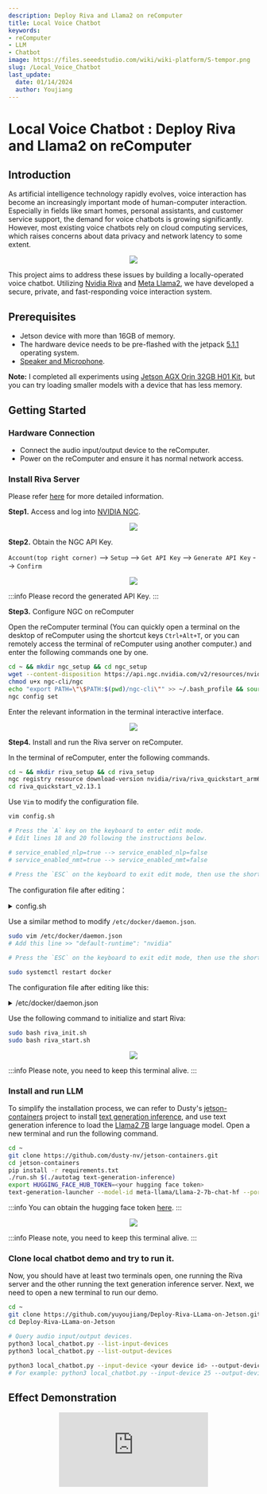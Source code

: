 ```yaml
---
description: Deploy Riva and Llama2 on reComputer
title: Local Voice Chatbot
keywords:
- reComputer
- LLM
- Chatbot
image: https://files.seeedstudio.com/wiki/wiki-platform/S-tempor.png
slug: /Local_Voice_Chatbot
last_update:
  date: 01/14/2024
  author: Youjiang
---
```



# Local Voice Chatbot : Deploy Riva and Llama2 on reComputer

## Introduction

As artificial intelligence technology rapidly evolves, voice interaction has become an increasingly important mode of human-computer interaction. Especially in fields like smart homes, personal assistants, and customer service support, the demand for voice chatbots is growing significantly. However, most existing voice chatbots rely on cloud computing services, which raises concerns about data privacy and network latency to some extent.

<div align="center">
    <img width={800} 
     src="https://files.seeedstudio.com/wiki/reComputer/Application/Local_Voice_Chatbot/workflow.png" />
</div>

This project aims to address these issues by building a locally-operated voice chatbot. Utilizing [Nvidia Riva](https://docs.nvidia.com/deeplearning/riva/user-guide/docs/quick-start-guide.html) and [Meta Llama2](https://huggingface.co/meta-llama), we have developed a secure, private, and fast-responding voice interaction system.

## Prerequisites

- Jetson device with more than 16GB of memory.
- The hardware device needs to be pre-flashed with the jetpack [5.1.1](https://wiki.seeedstudio.com/reComputer_Intro/) operating system.
- [Speaker and Microphone](https://www.seeedstudio.com/ReSpeaker-USB-Mic-Array-p-4247.html?queryID=dd9c8d91c63781d66776771a7ee5ec01&objectID=4247&indexName=bazaar_retailer_products).

**Note:** I completed all experiments using [Jetson AGX Orin 32GB H01 Kit](https://www.seeedstudio.com/AGX-Orin-32GB-H01-Kit-p-5569.html?queryID=012e528073e90bf80afd3880f3fc2b13&objectID=5569&indexName=bazaar_retailer_products), but you can try loading smaller models with a device that has less memory.


## Getting Started

### Hardware Connection
- Connect the audio input/output device to the reComputer.
- Power on the reComputer and ensure it has normal network access.

### Install Riva Server
Please refer [here](https://docs.nvidia.com/deeplearning/riva/user-guide/docs/quick-start-guide.html#embedded) for more detailed information.


**Step1.**  Access and log into [NVIDIA NGC](https://catalog.ngc.nvidia.com/?filters=&orderBy=weightPopularDESC&query=).

<div align="center">
    <img width={800} 
     src="https://files.seeedstudio.com/wiki/reComputer/Application/Local_Voice_Chatbot/setup_riva_1.png" />
</div>

**Step2.** Obtain the NGC API Key.

`Account(top right corner)` --> `Setup` --> `Get API Key` --> `Generate API Key` --> `Confirm`

<div align="center">
    <img width={800} 
     src="https://files.seeedstudio.com/wiki/reComputer/Application/Local_Voice_Chatbot/setup_riva_2.png" />
</div>

:::info
Please record the generated API Key.
:::

**Step3.** Configure NGC on reComputer

Open the reComputer terminal (You can quickly open a terminal on the desktop of reComputer using the shortcut keys `Ctrl+Alt+T`, or you can remotely access the terminal of reComputer using another computer.) and enter the following commands one by one.

```sh
cd ~ && mkdir ngc_setup && cd ngc_setup
wget --content-disposition https://api.ngc.nvidia.com/v2/resources/nvidia/ngc-apps/ngc_cli/versions/3.36.0/files/ngccli_arm64.zip && unzip ngccli_arm64.zip 
chmod u+x ngc-cli/ngc
echo "export PATH=\"\$PATH:$(pwd)/ngc-cli\"" >> ~/.bash_profile && source ~/.bash_profile
ngc config set
```

Enter the relevant information in the terminal interactive interface.

<div align="center">
    <img width={800} 
     src="https://files.seeedstudio.com/wiki/reComputer/Application/Local_Voice_Chatbot/setup_riva_3.png" />
</div>

**Step4.** Install and run the Riva server on reComputer.

In the terminal of reComputer, enter the following commands.

```sh
cd ~ && mkdir riva_setup && cd riva_setup
ngc registry resource download-version nvidia/riva/riva_quickstart_arm64:2.13.1
cd riva_quickstart_v2.13.1
```

Use `Vim` to modify the configuration file.

```sh
vim config.sh

# Press the `A` key on the keyboard to enter edit mode.
# Edit lines 18 and 20 following the instructions below.

# service_enabled_nlp=true --> service_enabled_nlp=false
# service_enabled_nmt=true --> service_enabled_nmt=false

# Press the `ESC` on the keyboard to exit edit mode, then use the shortcut `Shift+Z Z` to save the edited content and close the editor.
```

The configuration file after editing：

<details>

<summary> config.sh </summary>

```sh
# Copyright (c) 2022, NVIDIA CORPORATION.  All rights reserved.
#
# NVIDIA CORPORATION and its licensors retain all intellectual property
# and proprietary rights in and to this software, related documentation
# and any modifications thereto.  Any use, reproduction, disclosure or
# distribution of this software and related documentation without an express
# license agreement from NVIDIA CORPORATION is strictly prohibited.

# GPU family of target platform. Supported values: tegra, non-tegra
riva_target_gpu_family="non-tegra"

# Name of tegra platform that is being used. Supported tegra platforms: orin, xavier
riva_tegra_platform="orin"

# Enable or Disable Riva Services
# For any language other than en-US: service_enabled_nlp must be set to false
service_enabled_asr=true
service_enabled_nlp=false
service_enabled_tts=true
service_enabled_nmt=false

# Configure translation services
# Text-to-Text translation (T2T):
# - service_enabled_nmt must be set to true
# - Uncomment desired model for source and target languages in models_nmt field
# Speech-to-Text translation (S2T):
# - service_enabled_asr, service_enabled_nmt must be set to true
# - Set language code of input speech in the asr_language_code field
# - Uncomment desired model for source and target languages in models_nmt field
# Speech-to-Speech translation (S2S):
# - service_enabled_asr, service_enabled_nmt, service_enabled_tts must be set to true
# - Set language code of input speech in the asr_language_code field
# - Uncomment desired model for source and target languages in models_nmt field
# - Set language code of output speech in the tts_language_code field

# Enable Riva Enterprise
# If enrolled in Enterprise, enable Riva Enterprise by setting configuration
# here. You must explicitly acknowledge you have read and agree to the EULA.
# RIVA_API_KEY=<ngc api key>
# RIVA_API_NGC_ORG=<ngc organization>
# RIVA_EULA=accept

# Language code to fetch ASR models of a specific language
# Supported language codes: ar-AR, en-US, en-GB, de-DE, es-ES, es-US, fr-FR, hi-IN, it-IT, ja-JP, ru-RU, ko-KR, pt-BR, zh-CN, es-en-US, ja-en-JP
# For multiple languages enter space separated language codes.
asr_language_code=("en-US")

# ASR acoustic model architecture
# Supported values are: conformer, conformer_xl (en-US + amd64 only), citrinet_1024, citrinet_256 (en-US + arm64 only), jasper (en-US + amd64 only), quartznet (en-US + amd64 only)
asr_acoustic_model=("conformer")

# ASR acoustic model architecture variant
# Supported values for the architecture are:
# conformer: unified(de-DE, ja-JP and zh-CN only), ml_cs(es-en-US only), unified_ml_cs(ja-en-JP only)
# For the default model, keep the field empty
asr_acoustic_model_variant=("")

# ASR decoder type to be used
# If you'd like to use greedy decoder for ASR instead of flashlight/os2s decoder then set the below $use_asr_greedy_decoder to true
use_asr_greedy_decoder=false

# Language code to fetch TTS models of a specific language
# Supported language codes: en-US, es-ES, it-IT, de-DE, zh-CN
# For multiple languages enter space separated language codes
tts_language_code=("en-US")

# Specify one or more GPUs to use
# specifying more than one GPU is currently an experimental feature, and may result in undefined behaviours.
gpus_to_use="device=0"

# Specify the encryption key to use to deploy models
MODEL_DEPLOY_KEY="tlt_encode"

# Locations to use for storing models artifacts
#
# If an absolute path is specified, the data will be written to that location
# Otherwise, a Docker volume will be used (default).
#
# riva_init.sh will create a `rmir` and `models` directory in the volume or
# path specified.
#
# RMIR ($riva_model_loc/rmir)
# Riva uses an intermediate representation (RMIR) for models
# that are ready to deploy but not yet fully optimized for deployment. Pretrained
# versions can be obtained from NGC (by specifying NGC models below) and will be
# downloaded to $riva_model_loc/rmir by `riva_init.sh`
#
# Custom models produced by NeMo or TLT and prepared using riva-build
# may also be copied manually to this location $(riva_model_loc/rmir).
#
# Models ($riva_model_loc/models)
# During the riva_init process, the RMIR files in $riva_model_loc/rmir
# are inspected and optimized for deployment. The optimized versions are
# stored in $riva_model_loc/models. The riva server exclusively uses these
# optimized versions.
riva_model_loc="riva-model-repo"

if [[ $riva_target_gpu_family == "tegra" ]]; then
    riva_model_loc="`pwd`/model_repository"
fi

# The default RMIRs are downloaded from NGC by default in the above $riva_rmir_loc directory
# If you'd like to skip the download from NGC and use the existing RMIRs in the $riva_rmir_loc
# then set the below $use_existing_rmirs flag to true. You can also deploy your set of custom
# RMIRs by keeping them in the riva_rmir_loc dir and use this quickstart script with the
# below flag to deploy them all together.
use_existing_rmirs=false

# Ports to expose for Riva services
riva_speech_api_port="50051"

# NGC orgs
riva_ngc_org="nvidia"
riva_ngc_team="riva"
riva_ngc_image_version="2.13.1"
riva_ngc_model_version="2.13.0"

# Pre-built models listed below will be downloaded from NGC. If models already exist in $riva-rmir
# then models can be commented out to skip download from NGC

########## ASR MODELS ##########

models_asr=()

for lang_code in ${asr_language_code[@]}; do
    modified_lang_code="${lang_code//-/_}"
    modified_lang_code=${modified_lang_code,,}

    decoder=""
    if [ "$use_asr_greedy_decoder" = true ]; then
      decoder="_gre"
    fi

    if [[ ${asr_acoustic_model_variant} != "" ]]; then
      if [[ ${asr_acoustic_model} == "conformer" && ${asr_acoustic_model_variant} != "unified" && ${asr_acoustic_model_variant} != "ml_cs" && ${asr_acoustic_model_variant} != "unified_ml_cs" ]]; then
        echo "Valid variants for Conformer are: unified, ml_cs and unified_ml_cs."
        exit 1
      elif [[ ${asr_acoustic_model} != "conformer" ]]; then
        echo "Invalid variant for ${asr_acoustic_model}."
        exit 1
      fi
      asr_acoustic_model_variant="_${asr_acoustic_model_variant}"
    fi

    if [[ ${asr_acoustic_model} == "conformer_xl" && ${lang_code} != "en-US" ]]; then
      echo "Conformer-XL acoustic model is only available for language code en-US."
      exit 1
    fi

    if [[ ${asr_acoustic_model_variant} == "_unified" && ${lang_code} != "de-DE" && ${lang_code} != "ja-JP" && ${lang_code} != "zh-CN" ]]; then
      echo "Unified Conformer acoustic model is only available for language code de-DE, ja-JP and zh-CN."
      exit 1
    fi

    if [[ ${asr_acoustic_model_variant} == "_ml_cs" && ${lang_code} != "es-en-US" ]]; then
      echo "Multilingual Code Switch Conformer acoustic model is only available for language code es-en-US."
      exit 1
    fi

    if [[ ${asr_acoustic_model_variant} == "_unified_ml_cs" && ${lang_code} != "ja-en-JP" ]]; then
      echo "Unified Multilingual Code Switch Conformer acoustic model is only available for language code ja-en-JP."
      exit 1
    fi

    if [[ $riva_target_gpu_family  == "tegra" ]]; then

      if [[ ${asr_acoustic_model} == "jasper" || \
            ${asr_acoustic_model} == "quartznet" || \
            ${asr_acoustic_model} == "conformer_xl" ]]; then
          echo "Conformer-XL, Jasper and Quartznet models are not available for arm64 architecture"
          exit 1
      fi

      if [[ ${asr_acoustic_model} == "citrinet_256" && ${lang_code} != "en-US" ]]; then
        echo "For arm64 architecture, citrinet_256 acoustic model is only available for language code en-US."
        exit 1
      fi

      models_asr+=(
      ### Streaming w/ CPU decoder, best latency configuration
          "${riva_ngc_org}/${riva_ngc_team}/models_asr_${asr_acoustic_model}${asr_acoustic_model_variant}_${modified_lang_code}_str:${riva_ngc_model_version}-${riva_target_gpu_family}-${riva_tegra_platform}"

      ### Offline w/ CPU decoder
      #    "${riva_ngc_org}/${riva_ngc_team}/rmir_asr_${asr_acoustic_model}${asr_acoustic_model_variant}_${modified_lang_code}_ofl${decoder}:${riva_ngc_model_version}"
      )
    else

      if [[ ${asr_acoustic_model} != "conformer" && \
            ${asr_acoustic_model} != "conformer_xl" && \
            ${asr_acoustic_model} != "citrinet_1024" && \
            ${asr_acoustic_model} != "jasper" && \
            ${asr_acoustic_model} != "quartznet" ]]; then
        echo "For amd64 architecture, valid acoustic models are conformer, conformer_xl, citrinet_1024, jasper and quartznet."
        exit 1
      fi

      if [[ (${asr_acoustic_model} == "jasper" || \
            ${asr_acoustic_model} == "quartznet") && \
            ${lang_code} != "en-US" ]]; then
        echo "jasper and quartznet acoustic models are only available for language code en-US."
        exit 1
      fi

      models_asr+=(
      ### Streaming w/ CPU decoder, best latency configuration
          "${riva_ngc_org}/${riva_ngc_team}/rmir_asr_${asr_acoustic_model}${asr_acoustic_model_variant}_${modified_lang_code}_str${decoder}:${riva_ngc_model_version}"

      ### Streaming w/ CPU decoder, best throughput configuration
      #    "${riva_ngc_org}/${riva_ngc_team}/rmir_asr_${asr_acoustic_model}${asr_acoustic_model_variant}_${modified_lang_code}_str_thr${decoder}:${riva_ngc_model_version}"

      ### Offline w/ CPU decoder
          "${riva_ngc_org}/${riva_ngc_team}/rmir_asr_${asr_acoustic_model}${asr_acoustic_model_variant}_${modified_lang_code}_ofl${decoder}:${riva_ngc_model_version}"
      )
    fi

    ### Punctuation model
    if [[ ${asr_acoustic_model_variant} != "_unified" && ${asr_acoustic_model_variant} != "_unified_ml_cs" ]]; then
      pnc_lang=$(echo $modified_lang_code | cut -d "_" -f 1)
      pnc_region=${modified_lang_code##*_}
      modified_lang_code=${pnc_lang}_${pnc_region}
      if [[ $riva_target_gpu_family == "tegra" ]]; then
        models_asr+=(
            "${riva_ngc_org}/${riva_ngc_team}/models_nlp_punctuation_bert_base_${modified_lang_code}:${riva_ngc_model_version}-${riva_target_gpu_family}-${riva_tegra_platform}"
        )
      else
        models_asr+=(
            "${riva_ngc_org}/${riva_ngc_team}/rmir_nlp_punctuation_bert_base_${modified_lang_code}:${riva_ngc_model_version}"
        )
      fi
    fi
done

### Speaker diarization model
models_asr+=(
#    "${riva_ngc_org}/${riva_ngc_team}/rmir_diarizer_offline:${riva_ngc_model_version}"
)

########## NLP MODELS ##########

if [[ $riva_target_gpu_family == "tegra" ]]; then
  models_nlp=(
  ### Bert base Punctuation model
      "${riva_ngc_org}/${riva_ngc_team}/models_nlp_punctuation_bert_base_en_us:${riva_ngc_model_version}-${riva_target_gpu_family}-${riva_tegra_platform}"

  ### BERT Base Intent Slot model for misty domain fine-tuned on weather, smalltalk/personality, poi/map datasets.
  #    "${riva_ngc_org}/${riva_ngc_team}/models_nlp_intent_slot_misty_bert_base:${riva_ngc_model_version}-${riva_target_gpu_family}-${riva_tegra_platform}"

  ### DistilBERT Intent Slot model for misty domain fine-tuned on weather, smalltalk/personality, poi/map datasets.
  #    "${riva_ngc_org}/${riva_ngc_team}/models_nlp_intent_slot_misty_distilbert:${riva_ngc_model_version}-${riva_target_gpu_family}-${riva_tegra_platform}"
  )
else
  models_nlp=(
  ### Bert base Punctuation model
      "${riva_ngc_org}/${riva_ngc_team}/rmir_nlp_punctuation_bert_base_en_us:${riva_ngc_model_version}"

  ### BERT base Named Entity Recognition model fine-tuned on GMB dataset with class labels LOC, PER, ORG etc.
  #    "${riva_ngc_org}/${riva_ngc_team}/rmir_nlp_named_entity_recognition_bert_base:${riva_ngc_model_version}"

  ### BERT Base Intent Slot model fine-tuned on weather dataset.
  #    "${riva_ngc_org}/${riva_ngc_team}/rmir_nlp_intent_slot_bert_base:${riva_ngc_model_version}"

  ### BERT Base Question Answering model fine-tuned on Squad v2.
  #    "${riva_ngc_org}/${riva_ngc_team}/rmir_nlp_question_answering_bert_base:${riva_ngc_model_version}"

  ### Megatron345M Question Answering model fine-tuned on Squad v2.
  #    "${riva_ngc_org}/${riva_ngc_team}/rmir_nlp_question_answering_megatron:${riva_ngc_model_version}"

  ### Bert base Text Classification model fine-tuned on 4class (weather, meteorology, personality, nomatch) domain model.
  #    "${riva_ngc_org}/${riva_ngc_team}/rmir_nlp_text_classification_bert_base:${riva_ngc_model_version}"
  )
fi

########## TTS MODELS ##########

models_tts=()

for lang_code in ${tts_language_code[@]}; do
  modified_lang_code="${lang_code//-/_}"
  modified_lang_code=${modified_lang_code,,}

  if [[ $riva_target_gpu_family == "tegra" ]]; then
    if [[ ${lang_code} == "en-US" ]]; then
      models_tts+=(
      ### These models have been trained with energy conditioning and use the International Phonetic Alphabet (IPA) for inference and training.
          "${riva_ngc_org}/${riva_ngc_team}/models_tts_fastpitch_hifigan_en_us_ipa:${riva_ngc_model_version}-${riva_target_gpu_family}-${riva_tegra_platform}"
      #    "${riva_ngc_org}/${riva_ngc_team}/models_tts_radtts_hifigan_en_us_ipa:${riva_ngc_model_version}-${riva_target_gpu_family}-${riva_tegra_platform}"

      ### This model uses the ARPABET for inference and training.
      #    "${riva_ngc_org}/${riva_ngc_team}/models_tts_fastpitch_hifigan_en_us:${riva_ngc_model_version}-${riva_target_gpu_family}-${riva_tegra_platform}"
      )
    elif [[ ${lang_code} == "zh-CN" ]]; then
      models_tts+=(
      ### This model is multi-speaker with emotion and and use the International Phonetic Alphabet (IPA) for inference and training.
          "${riva_ngc_org}/${riva_ngc_team}/models_tts_fastpitch_hifigan_zh_cn_ipa:${riva_ngc_model_version}-${riva_target_gpu_family}-${riva_tegra_platform}"
      )
    else
      ### These models are single-speaker and use the International Phonetic Alphabet (IPA) for inference and training.
      if [[ ${lang_code} != "de-DE" ]]; then
        models_tts+=(
            "${riva_ngc_org}/${riva_ngc_team}/models_tts_fastpitch_hifigan_${modified_lang_code}_f_ipa:${riva_ngc_model_version}-${riva_target_gpu_family}-${riva_tegra_platform}"
        )
      fi
      models_tts+=(
          "${riva_ngc_org}/${riva_ngc_team}/models_tts_fastpitch_hifigan_${modified_lang_code}_m_ipa:${riva_ngc_model_version}-${riva_target_gpu_family}-${riva_tegra_platform}"
      )
    fi
  else
    if [[ ${lang_code} == "en-US" ]]; then
      models_tts+=(
      ### These models have been trained with energy conditioning and use the International Phonetic Alphabet (IPA) for inference and training.
          "${riva_ngc_org}/${riva_ngc_team}/rmir_tts_fastpitch_hifigan_en_us_ipa:${riva_ngc_model_version}"
      #    "${riva_ngc_org}/${riva_ngc_team}/rmir_tts_radtts_hifigan_en_us_ipa:${riva_ngc_model_version}"

      ### This model uses the ARPABET for inference and training.
      #    "${riva_ngc_org}/${riva_ngc_team}/rmir_tts_fastpitch_hifigan_en_us:${riva_ngc_model_version}"
      )
    elif [[ ${lang_code} == "zh-CN" ]]; then
      models_tts+=(
      ### This model is multi-speaker with emotion and and use the International Phonetic Alphabet (IPA) for inference and training.
          "${riva_ngc_org}/${riva_ngc_team}/rmir_tts_fastpitch_hifigan_zh_cn_ipa:${riva_ngc_model_version}"
      )
    else
      ### These models are single-speaker and use the International Phonetic Alphabet (IPA) for inference and training.
      if [[ ${lang_code} != "de-DE" ]]; then
        models_tts+=(
            "${riva_ngc_org}/${riva_ngc_team}/rmir_tts_fastpitch_hifigan_${modified_lang_code}_f_ipa:${riva_ngc_model_version}"
        )
      fi
      models_tts+=(
          "${riva_ngc_org}/${riva_ngc_team}/rmir_tts_fastpitch_hifigan_${modified_lang_code}_m_ipa:${riva_ngc_model_version}"
      )
    fi
  fi
done

######### NMT models ###############

# Models follow Source language _ One or more target languages model architecture
# Source or target language "any" means the model supports 32 languages mentioned in docs.
# e.g., rmir_nmt_de_en_24x6 is a German to English 24x6 bilingual model
# and rmir_megatronnmt_en_any_500m is a English to 32 languages megatron model

models_nmt=(
  ###### Bilingual models
  #"${riva_ngc_org}/${riva_ngc_team}/rmir_nmt_en_de_24x6:${riva_ngc_model_version}"
  #"${riva_ngc_org}/${riva_ngc_team}/rmir_nmt_en_es_24x6:${riva_ngc_model_version}"
  #"${riva_ngc_org}/${riva_ngc_team}/rmir_nmt_en_zh_24x6:${riva_ngc_model_version}"
  #"${riva_ngc_org}/${riva_ngc_team}/rmir_nmt_en_ru_24x6:${riva_ngc_model_version}"
  #"${riva_ngc_org}/${riva_ngc_team}/rmir_nmt_en_fr_24x6:${riva_ngc_model_version}"
  #"${riva_ngc_org}/${riva_ngc_team}/rmir_nmt_de_en_24x6:${riva_ngc_model_version}"
  #"${riva_ngc_org}/${riva_ngc_team}/rmir_nmt_es_en_24x6:${riva_ngc_model_version}"
  #"${riva_ngc_org}/${riva_ngc_team}/rmir_nmt_ru_en_24x6:${riva_ngc_model_version}"
  #"${riva_ngc_org}/${riva_ngc_team}/rmir_nmt_zh_en_24x6:${riva_ngc_model_version}"
  #"${riva_ngc_org}/${riva_ngc_team}/rmir_nmt_fr_en_24x6:${riva_ngc_model_version}"

  ###### Multilingual models
  #"${riva_ngc_org}/${riva_ngc_team}/rmir_nmt_en_deesfr_24x6:${riva_ngc_model_version}"
  #"${riva_ngc_org}/${riva_ngc_team}/rmir_nmt_en_deesfr_12x2:${riva_ngc_model_version}"
  #"${riva_ngc_org}/${riva_ngc_team}/rmir_nmt_deesfr_en_24x6:${riva_ngc_model_version}"
  #"${riva_ngc_org}/${riva_ngc_team}/rmir_nmt_deesfr_en_12x2:${riva_ngc_model_version}"

  ###### Megatron models
  #"${riva_ngc_org}/${riva_ngc_team}/rmir_megatronnmt_any_en_500m:${riva_ngc_model_version}"
  #"${riva_ngc_org}/${riva_ngc_team}/rmir_megatronnmt_en_any_500m:${riva_ngc_model_version}"
)

NGC_TARGET=${riva_ngc_org}
if [[ ! -z ${riva_ngc_team} ]]; then
  NGC_TARGET="${NGC_TARGET}/${riva_ngc_team}"
else
  team="\"\""
fi

# Specify paths to SSL Key and Certificate files to use TLS/SSL Credentials for a secured connection.
# If either are empty, an insecure connection will be used.
# Stored within container at /ssl/servert.crt and /ssl/server.key
# Optional, one can also specify a root certificate, stored within container at /ssl/root_server.crt
ssl_server_cert=""
ssl_server_key=""
ssl_root_cert=""

# define Docker images required to run Riva
image_speech_api="nvcr.io/${NGC_TARGET}/riva-speech:${riva_ngc_image_version}"

# define Docker images required to setup Riva
image_init_speech="nvcr.io/${NGC_TARGET}/riva-speech:${riva_ngc_image_version}-servicemaker"

# daemon names
riva_daemon_speech="riva-speech"
if [[ $riva_target_gpu_family != "tegra" ]]; then
    riva_daemon_client="riva-client"
fi
```

</details>

Use a similar method to modify `/etc/docker/daemon.json`.

```sh
sudo vim /etc/docker/daemon.json
# Add this line >> "default-runtime": "nvidia"

# Press the `ESC` on the keyboard to exit edit mode, then use the shortcut `Shift+Z Z` to save the edited content and close the editor.

sudo systemctl restart docker
```

The configuration file after editing like this:

<details>

<summary> /etc/docker/daemon.json </summary>

```json
{   
    "default-runtime": "nvidia",
        "runtimes": {
        "nvidia": {
            "path": "nvidia-container-runtime",
            "runtimeArgs": []
        }
    }
}
```

</details>

Use the following command to initialize and start Riva:

```sh
sudo bash riva_init.sh
sudo bash riva_start.sh
```

<div align="center">
    <img width={800} 
     src="https://files.seeedstudio.com/wiki/reComputer/Application/Local_Voice_Chatbot/setup_riva_4.png" />
</div>

:::info
Please note, you need to keep this terminal alive.
:::

### Install and run LLM

To simplify the installation process, we can refer to Dusty's [jetson-containers](https://github.com/dusty-nv/jetson-containers/tree/master/packages/llm/text-generation-inference) project to install [text generation inference](https://github.com/huggingface/text-generation-inference), and use text generation inference to load the [Llama2 7B](https://huggingface.co/meta-llama/Llama-2-7b-chat-hf) large language model. Open a new terminal and run the following command.

```sh
cd ~
git clone https://github.com/dusty-nv/jetson-containers.git
cd jetson-containers
pip install -r requirements.txt
./run.sh $(./autotag text-generation-inference)
export HUGGING_FACE_HUB_TOKEN=<your hugging face token>
text-generation-launcher --model-id meta-llama/Llama-2-7b-chat-hf --port 8899
```

:::info
You can obtain the hugging face token [here](https://huggingface.co/docs/hub/security-tokens).
:::

<div align="center">
    <img width={800} 
     src="https://files.seeedstudio.com/wiki/reComputer/Application/Local_Voice_Chatbot/install_run_llm.png" />
</div>

:::info
Please note, you need to keep this terminal alive.
:::

### Clone local chatbot demo and try to run it.

Now, you should have at least two terminals open, one running the Riva server and the other running the text generation inference server. Next, we need to open a new terminal to run our demo.

```sh
cd ~
git clone https://github.com/yuyoujiang/Deploy-Riva-LLama-on-Jetson.git
cd Deploy-Riva-LLama-on-Jetson

# Query audio input/output devices.
python3 local_chatbot.py --list-input-devices
python3 local_chatbot.py --list-output-devices

python3 local_chatbot.py --input-device <your device id> --output-device <your device id>
# For example: python3 local_chatbot.py --input-device 25 --output-device 30
```

## Effect Demonstration

<div align="center">
<iframe  width={560} height={315} src="https://www.youtube.com/embed/Nc3D-qITDoU?si=aWI7Z5IEprRKfuKE" title="YouTube video player" frameBorder={0} allow="accelerometer; autoplay; clipboard-write; encrypted-media; gyroscope; picture-in-picture; web-share" allowFullScreen />
</div>

## References
- [build-an-ai-chatbot-using-riva-and-openai](https://www.hackster.io/wxxniubi8/build-an-ai-chatbot-using-riva-and-openai-13dc41)
- [https://github.com/dusty-nv/jetson-containers](
https://github.com/dusty-nv/jetson-containers/tree/cb6c847f88df221e705397a1ee98424c2e893243/packages/llm/text-generation-inference)
- https://github.com/huggingface/text-generation-inference
- https://huggingface.co/meta-llama


## Tech Support & Product Discussion

Thank you for choosing our products! We are here to provide you with different support to ensure that your experience with our products is as smooth as possible. We offer several communication channels to cater to different preferences and needs.

<div class="button_tech_support_container">
<a href="https://forum.seeedstudio.com/" class="button_forum"></a> 
<a href="https://www.seeedstudio.com/contacts" class="button_email"></a>
</div>

<div class="button_tech_support_container">
<a href="https://discord.gg/eWkprNDMU7" class="button_discord"></a> 
<a href="https://github.com/Seeed-Studio/wiki-documents/discussions/69" class="button_discussion"></a>
</div>